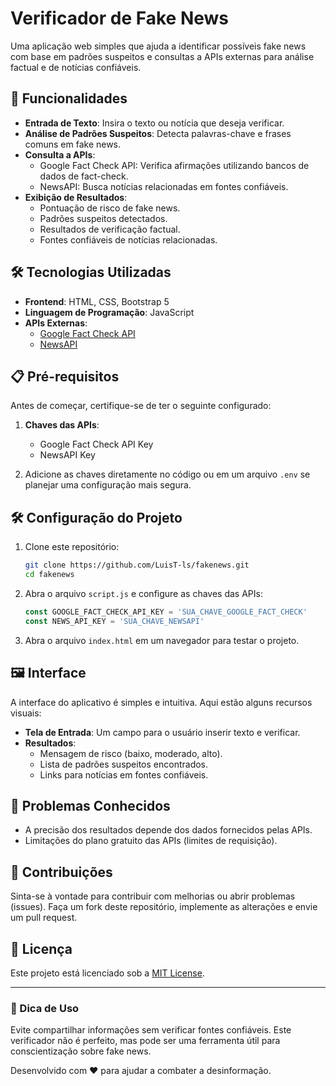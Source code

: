 # Verificador de Fake News

Uma aplicação web simples que ajuda a identificar possíveis fake news com base em padrões suspeitos e consultas a APIs externas para análise factual e de notícias confiáveis.

## 🚀 Funcionalidades

- **Entrada de Texto**: Insira o texto ou notícia que deseja verificar.
- **Análise de Padrões Suspeitos**: Detecta palavras-chave e frases comuns em fake news.
- **Consulta a APIs**:
  - Google Fact Check API: Verifica afirmações utilizando bancos de dados de fact-check.
  - NewsAPI: Busca notícias relacionadas em fontes confiáveis.
- **Exibição de Resultados**:
  - Pontuação de risco de fake news.
  - Padrões suspeitos detectados.
  - Resultados de verificação factual.
  - Fontes confiáveis de notícias relacionadas.

## 🛠️ Tecnologias Utilizadas

- **Frontend**: HTML, CSS, Bootstrap 5
- **Linguagem de Programação**: JavaScript
- **APIs Externas**:
  - [Google Fact Check API](https://developers.google.com/fact-check/tools/api)
  - [NewsAPI](https://newsapi.org/)

## 📋 Pré-requisitos

Antes de começar, certifique-se de ter o seguinte configurado:

1. **Chaves das APIs**:
   - Google Fact Check API Key
   - NewsAPI Key

2. Adicione as chaves diretamente no código ou em um arquivo `.env` se planejar uma configuração mais segura.

## 🛠️ Configuração do Projeto

1. Clone este repositório:
   ```bash
   git clone https://github.com/LuisT-ls/fakenews.git
   cd fakenews
   ```

2. Abra o arquivo `script.js` e configure as chaves das APIs:
   ```javascript
   const GOOGLE_FACT_CHECK_API_KEY = 'SUA_CHAVE_GOOGLE_FACT_CHECK'
   const NEWS_API_KEY = 'SUA_CHAVE_NEWSAPI'
   ```

3. Abra o arquivo `index.html` em um navegador para testar o projeto.

## 🖼️ Interface

A interface do aplicativo é simples e intuitiva. Aqui estão alguns recursos visuais:

- **Tela de Entrada**: Um campo para o usuário inserir texto e verificar.
- **Resultados**:
  - Mensagem de risco (baixo, moderado, alto).
  - Lista de padrões suspeitos encontrados.
  - Links para notícias em fontes confiáveis.

## 🐛 Problemas Conhecidos

- A precisão dos resultados depende dos dados fornecidos pelas APIs.
- Limitações do plano gratuito das APIs (limites de requisição).

## 🤝 Contribuições

Sinta-se à vontade para contribuir com melhorias ou abrir problemas (issues). Faça um fork deste repositório, implemente as alterações e envie um pull request.

## 📄 Licença

Este projeto está licenciado sob a [MIT License](LICENSE).

---

### 📢 Dica de Uso
Evite compartilhar informações sem verificar fontes confiáveis. Este verificador não é perfeito, mas pode ser uma ferramenta útil para conscientização sobre fake news.

Desenvolvido com ❤️ para ajudar a combater a desinformação.
